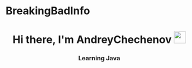 # BreakingBadInfo
<h1 align="center">Hi there, I'm AndreyChechenov </a> 
<img src="https://github.com/blackcater/blackcater/raw/main/images/Hi.gif" height="32"/></h1>
<h3 align="center">Learning Java</h3>
